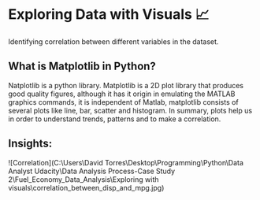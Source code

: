# Exploring Data with Visuals 📈
Identifying correlation between different variables in the dataset.

## What is Matplotlib in Python?
Natplotlib is a python library. Matplotlib is a 2D plot library that produces good quality figures, although it has it origin in emulating the MATLAB graphics commands, it is independent of Matlab, matplotlib consists of several plots like line, bar, scatter and histogram. In summary, plots help us in order to understand trends, patterns and to make a correlation.

## Insights:
![Correlation](C:\Users\David Torres\Desktop\Programming\Python\Data Analyst Udacity\Data Analysis Process-Case Study 2\Fuel_Economy_Data_Analysis\Exploring with visuals\correlation_between_disp_and_mpg.jpg)

